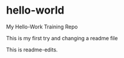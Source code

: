 # hello-world
My Hello-Work Training Repo

This is my first try and changing a readme file

This is readme-edits.
